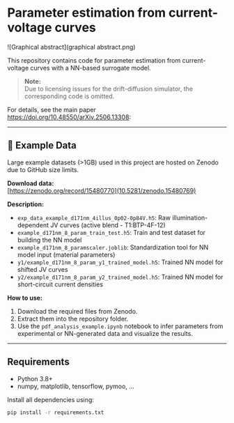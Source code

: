 # Parameter estimation from current-voltage curves 

![Graphical abstract](graphical abstract.png)

This repository contains code for parameter estimation from current-voltage curves with a NN-based surrogate model.

> **Note:**  
> Due to licensing issues for the drift-diffusion simulator, the corresponding code is omitted.

For details, see the main paper  	
https://doi.org/10.48550/arXiv.2506.13308: 

---

## 📁 Example Data

Large example datasets (>1GB) used in this project are hosted on Zenodo due to GitHub size limits.

**Download data:**  
[https://zenodo.org/record/15480770](10.5281/zenodo.15480769)  

**Description:**
- `exp_data_example_d171nm_4illus_0p02-0p84V.h5`: Raw illumination-dependent JV curves (active blend - T1:BTP-4F-12)
- `example_d171nm_8_param_train_test.h5`: Train and test dataset for building the NN model
- `example_d171nm_8_paramscaler.joblib`: Standardization tool for NN model input (material parameters)
- `y1/example_d171nm_8_param_y1_trained_model.h5`: Trained NN model for shifted JV curves
- `y2/example_d171nm_8_param_y2_trained_model.h5`: Trained NN model for short-circuit current densities

**How to use:**
1. Download the required files from Zenodo.
2. Extract them into the repository folder.
3. Use the `pdf_analysis_example.ipynb` notebook to infer parameters from experimental or NN-generated data and visualize the results.


---

## Requirements

- Python 3.8+
- numpy, matplotlib, tensorflow, pymoo, ...

Install all dependencies using:
```bash
pip install -r requirements.txt
